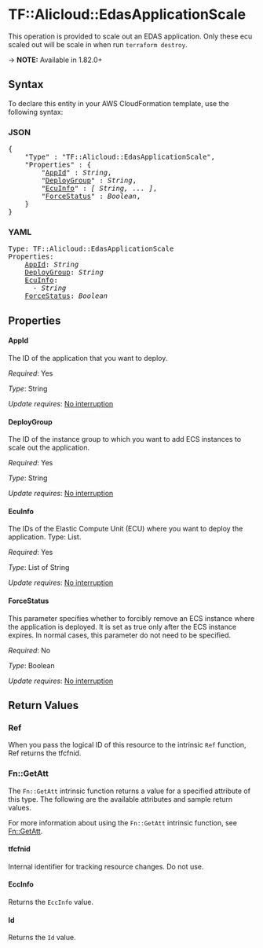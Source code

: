 # TF::Alicloud::EdasApplicationScale

This operation is provided to scale out an EDAS application. Only these ecu scaled out will be scale in when run `terraform destroy`. 

-> **NOTE:** Available in 1.82.0+

## Syntax

To declare this entity in your AWS CloudFormation template, use the following syntax:

### JSON

<pre>
{
    "Type" : "TF::Alicloud::EdasApplicationScale",
    "Properties" : {
        "<a href="#appid" title="AppId">AppId</a>" : <i>String</i>,
        "<a href="#deploygroup" title="DeployGroup">DeployGroup</a>" : <i>String</i>,
        "<a href="#ecuinfo" title="EcuInfo">EcuInfo</a>" : <i>[ String, ... ]</i>,
        "<a href="#forcestatus" title="ForceStatus">ForceStatus</a>" : <i>Boolean</i>,
    }
}
</pre>

### YAML

<pre>
Type: TF::Alicloud::EdasApplicationScale
Properties:
    <a href="#appid" title="AppId">AppId</a>: <i>String</i>
    <a href="#deploygroup" title="DeployGroup">DeployGroup</a>: <i>String</i>
    <a href="#ecuinfo" title="EcuInfo">EcuInfo</a>: <i>
      - String</i>
    <a href="#forcestatus" title="ForceStatus">ForceStatus</a>: <i>Boolean</i>
</pre>

## Properties

#### AppId

The ID of the application that you want to deploy.

_Required_: Yes

_Type_: String

_Update requires_: [No interruption](https://docs.aws.amazon.com/AWSCloudFormation/latest/UserGuide/using-cfn-updating-stacks-update-behaviors.html#update-no-interrupt)

#### DeployGroup

The ID of the instance group to which you want to add ECS instances to scale out the application.

_Required_: Yes

_Type_: String

_Update requires_: [No interruption](https://docs.aws.amazon.com/AWSCloudFormation/latest/UserGuide/using-cfn-updating-stacks-update-behaviors.html#update-no-interrupt)

#### EcuInfo

The IDs of the Elastic Compute Unit (ECU) where you want to deploy the application. Type: List.

_Required_: Yes

_Type_: List of String

_Update requires_: [No interruption](https://docs.aws.amazon.com/AWSCloudFormation/latest/UserGuide/using-cfn-updating-stacks-update-behaviors.html#update-no-interrupt)

#### ForceStatus

This parameter specifies whether to forcibly remove an ECS instance where the application is deployed. It is set as true only after the ECS instance expires. In normal cases, this parameter do not need to be specified.

_Required_: No

_Type_: Boolean

_Update requires_: [No interruption](https://docs.aws.amazon.com/AWSCloudFormation/latest/UserGuide/using-cfn-updating-stacks-update-behaviors.html#update-no-interrupt)

## Return Values

### Ref

When you pass the logical ID of this resource to the intrinsic `Ref` function, Ref returns the tfcfnid.

### Fn::GetAtt

The `Fn::GetAtt` intrinsic function returns a value for a specified attribute of this type. The following are the available attributes and sample return values.

For more information about using the `Fn::GetAtt` intrinsic function, see [Fn::GetAtt](https://docs.aws.amazon.com/AWSCloudFormation/latest/UserGuide/intrinsic-function-reference-getatt.html).

#### tfcfnid

Internal identifier for tracking resource changes. Do not use.

#### EccInfo

Returns the <code>EccInfo</code> value.

#### Id

Returns the <code>Id</code> value.

